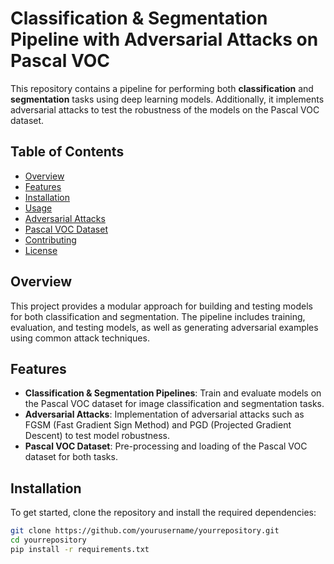 # Classification & Segmentation Pipeline with Adversarial Attacks on Pascal VOC

This repository contains a pipeline for performing both **classification** and **segmentation** tasks using deep learning models. Additionally, it implements adversarial attacks to test the robustness of the models on the Pascal VOC dataset.

## Table of Contents
- [Overview](#overview)
- [Features](#features)
- [Installation](#installation)
- [Usage](#usage)
- [Adversarial Attacks](#adversarial-attacks)
- [Pascal VOC Dataset](#pascal-voc-dataset)
- [Contributing](#contributing)
- [License](#license)

## Overview
This project provides a modular approach for building and testing models for both classification and segmentation. The pipeline includes training, evaluation, and testing models, as well as generating adversarial examples using common attack techniques.

## Features
- **Classification & Segmentation Pipelines**: Train and evaluate models on the Pascal VOC dataset for image classification and segmentation tasks.
- **Adversarial Attacks**: Implementation of adversarial attacks such as FGSM (Fast Gradient Sign Method) and PGD (Projected Gradient Descent) to test model robustness.
- **Pascal VOC Dataset**: Pre-processing and loading of the Pascal VOC dataset for both tasks.
  
## Installation
To get started, clone the repository and install the required dependencies:

```bash
git clone https://github.com/yourusername/yourrepository.git
cd yourrepository
pip install -r requirements.txt

